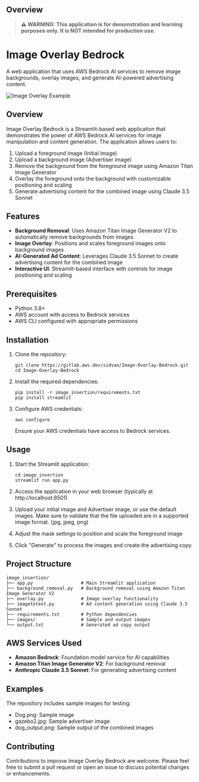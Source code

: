 ## Overview

> **⚠️ WARNING: This application is for demonstration and learning purposes only. It is NOT intended for production use.**

# Image Overlay Bedrock

A web application that uses AWS Bedrock AI services to remove image backgrounds, overlay images, and generate AI-powered advertising content.

![Image Overlay Example](image_insertion/images/Image-Overlay-Bedrock.gif)

## Overview

Image Overlay Bedrock is a Streamlit-based web application that demonstrates the power of AWS Bedrock AI services for image manipulation and content generation. The application allows users to:

1. Upload a foreground image (Initial image)
2. Upload a background image (Advertiser image)
3. Remove the background from the foreground image using Amazon Titan Image Generator
4. Overlay the foreground onto the background with customizable positioning and scaling
5. Generate advertising content for the combined image using Claude 3.5 Sonnet

## Features

- **Background Removal**: Uses Amazon Titan Image Generator V2 to automatically remove backgrounds from images
- **Image Overlay**: Positions and scales foreground images onto background images
- **AI-Generated Ad Content**: Leverages Claude 3.5 Sonnet to create advertising content for the combined image
- **Interactive UI**: Streamlit-based interface with controls for image positioning and scaling

## Prerequisites

- Python 3.8+
- AWS account with access to Bedrock services
- AWS CLI configured with appropriate permissions

## Installation

1. Clone the repository:
   ```
   git clone https://gitlab.aws.dev/sidvan/Image-Overlay-Bedrock.git
   cd Image-Overlay-Bedrock
   ```

2. Install the required dependencies:
   ```
   pip install -r image_insertion/requirements.txt
   pip install streamlit
   ```

3. Configure AWS credentials:
   ```
   aws configure
   ```
   Ensure your AWS credentials have access to Bedrock services.

## Usage

1. Start the Streamlit application:
   ```
   cd image_insertion
   streamlit run app.py
   ```

2. Access the application in your web browser (typically at http://localhost:8501)

3. Upload your initial image and Advertiser image, or use the default images. Make sure to validate that the file uploaded are in a supported image format. (jpg, jpeg, png)

4. Adjust the mask settings to position and scale the foreground image

5. Click "Generate" to process the images and create the advertising copy

## Project Structure

```
image_insertion/
├── app.py                  # Main Streamlit application
├── background_removal.py   # Background removal using Amazon Titan Image Generator V2
├── overlay.py              # Image overlay functionality
├── imagetotext.py          # Ad content generation using Claude 3.5 Sonnet
├── requirements.txt        # Python dependencies
├── images/                 # Sample and output images
└── output.txt              # Generated ad copy output
```

## AWS Services Used

- **Amazon Bedrock**: Foundation model service for AI capabilities
- **Amazon Titan Image Generator V2**: For background removal
- **Anthropic Claude 3.5 Sonnet**: For generating advertising content

## Examples

The repository includes sample images for testing:
- Dog.png: Sample image
- gazebo2.jpg: Sample advertiser image
- dog_output.png: Sample output of the combined images

## Contributing

Contributions to improve Image Overlay Bedrock are welcome. Please feel free to submit a pull request or open an issue to discuss potential changes or enhancements.


